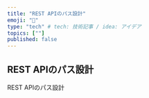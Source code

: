 ```yaml
---
title: "REST APIのパス設計"
emoji: "🤖"
type: "tech" # tech: 技術記事 / idea: アイデア
topics: [""]
published: false
---
```


## REST APIのパス設計

REST APIのパス設計
